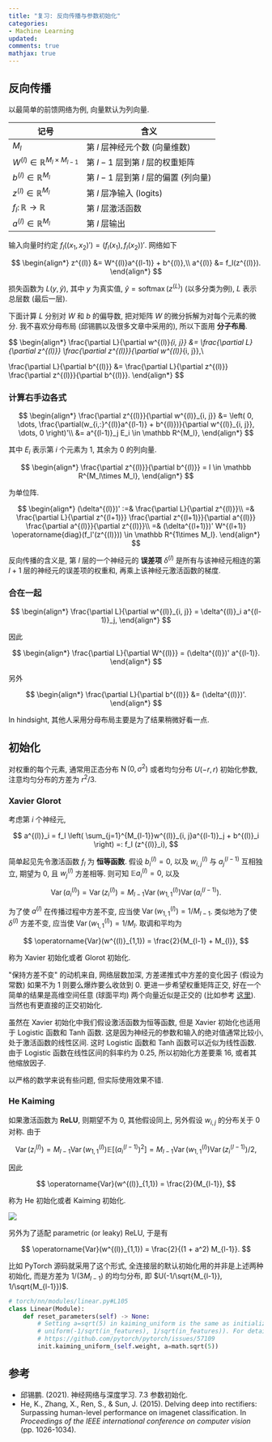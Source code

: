 ```yaml
---
title: "复习: 反向传播与参数初始化"
categories: 
- Machine Learning
updated: 
comments: true
mathjax: true
---
```


<!-- more -->

## 反向传播

以最简单的前馈网络为例, 向量默认为列向量.

|                     记号                     |                 含义                 |
| ------------------------------------------- | ----------------------------------- |
| $M_l$                                       | 第 $l$ 层神经元个数 (向量维数)        |
| $W^{(l)}\in \mathbb R^{M_l \times M_{l-1}}$ | 第 $l-1$ 层到第 $l$ 层的权重矩阵      |
| $b^{(l)}\in \mathbb R^{M_l}$                | 第 $l-1$ 层到第 $l$ 层的偏置 (列向量) |
| $z^{(l)}\in \mathbb R^{M_l}$                | 第 $l$ 层净输入 (logits)             |
| $f_l\colon \mathbb R \to \mathbb R$         | 第 $l$ 层激活函数                    |
| $a^{(l)}\in \mathbb R^{M_l}$                | 第 $l$ 层输出                        |

输入向量时约定 $f_l((x_1, x_2)') = (f_l(x_1), f_l(x_2))'$. 网络如下

$$
\begin{align*}
z^{(l)} &= W^{(l)}a^{(l-1)} + b^{(l)},\\
a^{(l)} &= f_l(z^{(l)}).
\end{align*}
$$

损失函数为 $L(y, \hat y)$, 其中 $y$ 为真实值, $\hat y = \operatorname{softmax}(z^{(L)})$ (以多分类为例), $L$ 表示总层数 (最后一层).

下面计算 $L$ 分别对 $W$ 和 $b$ 的偏导数, 把对矩阵 $W$ 的微分拆解为对每个元素的微分. 我不喜欢分母布局 (邱锡鹏以及很多文章中采用的), 所以下面用 **分子布局**.

$$
\begin{align*}
\frac{\partial L}{\partial w^{(l)}_{i, j}} 
&= \frac{\partial L}{\partial z^{(l)}} 
\frac{\partial z^{(l)}}{\partial w^{(l)}_{i, j}},\\

\frac{\partial L}{\partial b^{(l)}} 
&= \frac{\partial L}{\partial z^{(l)}} 
\frac{\partial z^{(l)}}{\partial b^{(l)}}.
\end{align*}
$$  

### 计算右手边各式

$$
\begin{align*}
\frac{\partial z^{(l)}}{\partial w^{(l)}_{i, j}}
&= \left( 0, \dots, \frac{\partial(w_{i,:}^{(l)}a^{(l-1)} + b^{(l)})}{\partial w^{(l)}_{i, j}}, \dots, 0 \right)'\\
&= a^{(l-1)}_j E_i \in \mathbb R^{M_l},
\end{align*}
$$

其中 $E_i$ 表示第 $i$ 个元素为 $1$, 其余为 0 的列向量.

$$
\begin{align*}
\frac{\partial z^{(l)}}{\partial b^{(l)}} = I \in \mathbb R^{M_l\times M_l},
\end{align*}
$$

为单位阵.

$$
\begin{align*}
(\delta^{(l)})' :=& \frac{\partial L}{\partial z^{(l)}}\\
=& \frac{\partial L}{\partial z^{(l+1)}}
\frac{\partial z^{(l+1)}}{\partial a^{(l)}}
\frac{\partial a^{(l)}}{\partial z^{(l)}}\\
=& (\delta^{(l+1)})' W^{(l+1)} \operatorname{diag}(f_l'(z^{(l)})) \in \mathbb R^{1\times M_l}.
\end{align*}
$$

反向传播的含义是, 第 $l$ 层的一个神经元的 **误差项** $\delta^{(l)}$ 是所有与该神经元相连的第 $l+1$ 层的神经元的误差项的权重和, 再乘上该神经元激活函数的梯度.

### 合在一起

$$
\begin{align*}
\frac{\partial L}{\partial w^{(l)}_{i, j}} 
= \delta^{(l)}_i a^{(l-1)}_j,
\end{align*}
$$  

因此

$$
\begin{align*}
\frac{\partial L}{\partial W^{(l)}} 
= (\delta^{(l)})' a^{(l-1)}.
\end{align*}
$$  

另外

$$
\begin{align*}
\frac{\partial L}{\partial b^{(l)}} 
&= (\delta^{(l)})'.
\end{align*}
$$  

In hindsight, 其他人采用分母布局主要是为了结果稍微好看一点.

## 初始化

对权重的每个元素, 通常用正态分布 $\operatorname{N}(0, \sigma^2)$ 或者均匀分布 $U(-r, r)$ 初始化参数, 注意均匀分布的方差为 $r^2/3$.

### Xavier Glorot

考虑第 $i$ 个神经元,

$$
a^{(l)}_i = f_l \left(
\sum_{j=1}^{M_{l-1}}w^{(l)}_{i, j}a^{(l-1)}_j + b^{(l)}_i
\right) =: f_l (z^{(l)}_i),
$$

简单起见先令激活函数 $f_l$ 为 **恒等函数**. 假设 $b^{(l)}_i=0$, 以及 $w^{(l)}_{i, j}$ 与 $a^{(l-1)}_j$ 互相独立, 期望为 0, 且 $w^{(l)}_{j}$ 方差相等. 则可知 $\mathbb E a^{(l)}_i = 0$, 以及

$$
\operatorname{Var}(a^{(l)}_i) = \operatorname{Var}(z^{(l)}_i) = M_{l-1}\operatorname{Var}(w^{(l)}_{1, 1})\operatorname{Var}(a^{(l-1)}_i).
$$

为了使 $a^{(l)}$ 在传播过程中方差不变, 应当使 $\operatorname{Var}(w^{(l)}_{1,1}) = 1/M_{l-1}$. 类似地为了使 $\delta^{(l)}$ 方差不变, 应当使 $\operatorname{Var}(w^{(l)}_{1,1}) = 1/M_{l}$. 取调和平均为

$$
\operatorname{Var}(w^{(l)}_{1,1}) = \frac{2}{M_{l-1} + M_{l}},
$$

称为 Xavier 初始化或者 Glorot 初始化.

"保持方差不变" 的动机来自, 网络层数加深, 方差递推式中方差的变化因子 (假设为常数) 如果不为 1 则要么爆炸要么收敛到 0. 更进一步希望权重矩阵正交, 好在一个简单的结果是高维空间任意 (球面平均) 两个向量近似是正交的  (比如参考 [这里](https://kexue.fm/archives/7076)). 当然也有更直接的正交初始化.

虽然在 Xavier 初始化中我们假设激活函数为恒等函数, 但是 Xavier 初始化也适用于 Logistic 函数和 Tanh 函数. 这是因为神经元的参数和输入的绝对值通常比较小, 处于激活函数的线性区间. 这时 Logistic 函数和 Tanh 函数可以近似为线性函数. 由于 Logistic 函数在线性区间的斜率约为 0.25, 所以初始化方差要乘 16, 或者其他缩放因子.

以严格的数学来说有些问题, 但实际使用效果不错.

### He Kaiming

如果激活函数为 **ReLU**, 则期望不为 0, 其他假设同上, 另外假设 $w_{i, j}$ 的分布关于 0 对称. 由于

$$
\operatorname{Var}(z^{(l)}_i) = M_{l-1}\operatorname{Var}(w^{(l)}_{1, 1})\mathbb E[(a^{(l-1)}_i)^2] = M_{l-1}\operatorname{Var}(w^{(l)}_{1, 1})\operatorname{Var}(z^{(l-1)}_i) / 2,
$$

因此

$$
\operatorname{Var}(w^{(l)}_{1,1}) = \frac{2}{M_{l-1}},
$$

称为 He 初始化或者 Kaiming 初始化.

![](https://shiina18.github.io/assets/posts/images/560701117220555.png)

另外为了适配 parametric (or leaky) ReLU, 于是有

$$
\operatorname{Var}(w^{(l)}_{1,1}) = \frac{2}{(1 + a^2) M_{l-1}}.
$$

比如 PyTorch 源码就采用了这个形式, 全连接层的默认初始化用的并非是上述两种初始化, 而是方差为 $1/(3M_{l-1})$ 的均匀分布, 即 $U(-1/\sqrt{M_{l-1}}, 1/\sqrt{M_{l-1}})$.

```python
# torch/nn/modules/linear.py#L105
class Linear(Module):
    def reset_parameters(self) -> None:
        # Setting a=sqrt(5) in kaiming_uniform is the same as initializing with
        # uniform(-1/sqrt(in_features), 1/sqrt(in_features)). For details, see
        # https://github.com/pytorch/pytorch/issues/57109
        init.kaiming_uniform_(self.weight, a=math.sqrt(5))
```

## 参考

- 邱锡鹏. (2021). 神经网络与深度学习. 7.3 参数初始化.
- He, K., Zhang, X., Ren, S., & Sun, J. (2015). Delving deep into rectifiers: Surpassing human-level performance on imagenet classification. In *Proceedings of the IEEE international conference on computer vision* (pp. 1026-1034).